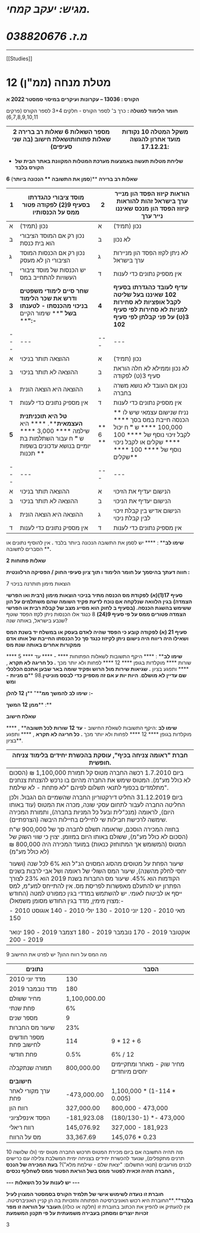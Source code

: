 # *מגיש: יעקב קמחי.*
# *מ.ז. 038820676*
---
[[Studies]]

 # מטלת מנחה (ממ"ן) 12
            





**הקורס : 13036 –  עקרונות ועיקרים במיסוי סמסטר  2022 א**

**חומר הלימוד למטלה :** כרך ב&#39; לספר הקורס - חלקים 3+4 לספר הקורס (פרקים 6,7,8,9,10,11)

| מספר השאלות 6 שאלות רב ברירה 2 שאלות פתוחותושאלת חישוב (בה שני סעיפים) |**משקל המטלה  10 נקודות מועד אחרון להגשה :17.12.21** |
| --- | --- |

- **שליחת מטלות תעשה באמצעות מערכת המטלות המקוונת באתר הבית של הקורס בלבד**

**6**  **שאלות רב ברירה** **(**סמן את התשובה ** הנכונה ביותר**)

| **1** | **מוסד ציבורי כהגדרתו בסעיף** **9(2)**  **לפקודה פטור ממס על הכנסותיו** | **2** | **הוראות קיזוז הפסד הון מנייר ערך בישראל זהות להוראות קיזוז הפסד הון מנכס שאיננו נייר ערך** |
| --- | --- | --- | --- |
| א | נכון (תמיד) | א | נכון (תמיד) |
| ב | נכון רק אם המוסד הציבורי הוא בית כנסת | ב | לא נכון |
| ג | נכון רק אם הכנסות המוסד הציבורי הן לא מעסק | ג | לא ניתן לקזז הפסד הון מניירות ערך בישראל |
| ד | יש הכנסות של מוסד ציבורי העשויות להתחייב במס | ד | אין מספיק נתונים כדי לענות |
| **3** | **שחר סיים לימודי משפטים ודרש את שכר הלימוד בניכוי מהכנסתו**  **-**  **לטענתו בשל**  **&quot;**** שימור הקיים ****&quot;:-** | **4** | **עדיף לעובד כהגדרתו בסעיף**  **102**  **שאיננו בעל שליטה לקבל אופציות לא סחירות למניות לא סחירות לפי סעיף** **3(****ט****)**  **על פני קבלתן לפי סעיף**  **102** |
| --- | --- | --- | --- |
| א | ההוצאה תותר בניכוי | א | נכון (תמיד) |
| ב | ההוצאה לא תותר בניכוי | ב | לא נכון וממילא לא חלה הוראת סעיף 3(ט) לפקודה |
| ג | ההוצאה היא הוצאה הונית | ג | נכון אם העובד לא נושא משרה בחברה |
| ד | אין מספיק נתונים כדי לענות | ד | אין מספיק נתונים כדי לענות |
| **5** | **טל היא תוכניתנית העצמאית****. **** היא שילמה **** 3,000 **** ש ****&quot;**** ח עבור השתלמות בת יומיים בנושא עדכונים בשפות תכנות **|** 6 **|** נניח שנישום עצמאי שיש לו הכנסה חייבת במס בסך **** 100,000 **** ש ****&quot;**** ח יכול לקבל זיכוי נוסף של **** 100 **** שקלים או לקבל ניכוי נוסף של **** 100 **** שקלים** |
| --- | --- | --- | --- |
| א | ההוצאה תותר בניכוי | א | הנישום יעדיף את הזיכוי |
| ב | ההוצאה לא תותר בניכוי | ב | הנישום יעדיף את הניכוי |
| ג | ההוצאה היא הוצאה הונית | ג | הנישום אדיש בין קבלת זיכוי לבין קבלת ניכוי |
| ד | אין מספיק נתונים כדי לענות | ד | אין מספיק נתונים כדי לענות |

**שימו לב**** : **** יש לסמן את התשובה הנכונה ביותר בלבד ****.**** אין להוסיף נתונים או הסברים לתשובה ****.**

**2**  **שאלות פתוחות**

**חווה דעתך בהיסמך על חומר הלימוד ו תוך ציון סעיפי החוק  /  הפסיקה הרלוונטית :**

 7  הוצאות מימון תותרנה בניכוי

**סעיף** **17(1)(א)**  **לפקודת מס הכנסה מתיר בניכוי הוצאות מימון** **(רבית ואו הפרשי הצמדה)**  **בגין הלוואה שנלקחה אם נוכח לדעת פקיד השומה שהם משתלמים על הון ששימש בהשגת הכנסה. (בסעיף ב לחוק הוא מסייג מצב של קבלת רבית או הפרשי הצמדה פטורים ממס על פי סעיף 9(24)** 
 8
 כנגד אלו הכנסות ניתן לקזז הפסד שוטף שנבע בישראל, באותה שנה?


**סעיף** **21 (א) לפקודה קובע כי הפסד שהיה לאדם בעסק או במשלח יד בשנת המס ושאילו היה ריווח היה נישום ניתן לקיזוז כנגד סך כל הכנסתו החייבת של אותו אדם ממקורות אחרים באותה שנת מס**
 

**שימו לב**** : **** היקף התשובות לשאלות הפתוחות **** - **** עד **** 5 **** שורות **** מוקלדות בגופן **** 12 **** לפחות ולא יותר מכך ****.**  **כל חריגה לא תקרא**** , **** ותפגע בציון ****.**
**שגיאות**
**שירות מול הרוש ופקיד שומה באר שבען אתכם הכלכלי שם עדיין לא מושלם****. ****היות יות ע אם זה מספיק כדי לבסס מוניטין****.98 ****ם מניות**  **-**  **ומש**

**שימו לב להמשך ממ****&quot; ****ן**  **12**  **להלן**  **:-**

**ממן**  **12**  **המשך**** :**

**שאלת חישוב**

**שימו לב** :היקף התשובות לשאלת החישוב - **עד**  **12**  **שורות לכל תשובה**** , **** מוקלדות בגופן **** 12 **** לפחות ולא יותר מכך ****.**  **כל חריגה לא תקרא**** , **** ותפגע בציון**.

| חברת &quot;ראומה צניחה בכיף&quot;, עוסקת בהכשרת יחידים בלימוד צניחה חופשית.                                                                                                                                                                                                                                                                                        |
| ------------------------------------------------------------------------------------------------------------------------------------------------------------------------------------------------------------------------------------------------------------------------------------------------------------------------------------------------------------------ |
| ביום 1.7.2010 רכשה החברה מטוס קל תמורת 1,100,000 ₪ (הסכום לא כולל מע&quot;מ). המטוס שימש את החברה מהיום בו נרכש להצנחת צנחנים מתלמדים בכפוף לתנאי תשלום לפיהם &quot;לא פתחת - לא שילמת&quot;.                                                                                                                                                                      |
| ביום 31.12.2019 החליט דירקטוריון החברה שהשמיים הם הגבול. ולכן החליטה החברה לעבור לתחום עסקי שונה, מכרה את המטוס (עוד באותו היום), לראומה (מנכ&quot;לית ובעל כל המניות בחברה), ותמורת המכירה שימשה לרכישת חבילות שי לחיילים בחיילות היבשה (הצרפתיים).                                                                                                               |
| בחוזה המכירה הוסכם, שראומה תשלם לחברה סך של 900,000 ש&quot;ח (הסכום לא כולל מע&quot;מ), ששולם באותו היום במזומן. יצוין כי שווי השוק של המטוס (המשומש אך המתוחזק כנאות) במועד המכירה היה 800,000 ₪ (לא כולל מע&quot;מ)                                                                                                                                              |
|                                                                                                                                                                                                                                                                                                                                                                    |
| שיעור הפחת על מטוסים מהסוג המסוים הנ&quot;ל הוא 6% לכל שנה (ושעור יחסי לחלק מהשנה), שיעור המס השולי של ראומה ושל אבי לרבות בשנים הקודמות הוא 45%. שיעור מס החברות בשנת 2019 הוא 23% לצורך הפתרון יש להתעלם מאפשרות לפריסת מס. אין להתייחס למע&quot;מ, למס ייסף או לביטוח לאומי. יש להשתמש במדדי בגין כמפורט למטה (החודש מצוין מימין, מדד בגין החודש מסומן משמאל):- |
| מאי 2010 - 120 יוני 2010 - 130 יולי 2010 - 140 אוגוסט 2010 - 150                                                                                                                                                                                                                                                                                                   |
|                                                                                                                                                                                                                                                                                                                                                                    |
|                                                                                                                                                                                                                                                                                                                                                                    |
| אוקטובר 2019 - 170 נובמבר 2019 - 180 דצמבר 2019 - 190 ינואר 2019 - 200                                                                                                                                                                                                                                                                                             |

 9  מה המס על רווח ההון? יש לפרט את החישוב


| **נתונים**             |              | **הסבר**                                |
| ---------------------- | ------------ | --------------------------------------- |
| מדד יוני 2010          | 130          |                                         |
| מדד נובמבר 2019        | 180          |                                         |
| מחיר ששולם             | 1,100,000.00 |                                         |
| פחת שנתי               | 6%           |                                         |
| מספר שנים              | 9            |                                         |
| שיעור מס החברות        | 23%          |                                         |
| מספר חודשים לחישוב פחת | 114          | 9 \* 12 + 6                             |
| פחת חודשי              | 0.5%         | 6% / 12                                 |
| תמורה שנתקבלה          | 800,000.00   | מחיר שוק - מאחר ומתקיימים יחסים מיוחדים |
| **חישובים**            |              |                                         |
| ערך מקורי לאחר פחת     | -473,000.00  | 1,100,000 \* (1-114 \* 0.005)           |
| רווח הון               | 327,000.00   | 800,000 - 473,000                       |
| הפסד אינפלציוני        | -181,923.08  | (180/130-1) \*- 473,000                 |
| רווח ריאלי             | 145,076.92   | 327,000 - 181,923                       |
| מס על הרווח            | 33,367.69    | 145,076 \* 0.23                         |



 10  מה תהיה התשובה אם ביום מכירת המטוס תרכוש החברה מטוס ימי (ולו שלושה תרנים מתקפלים), שנועד להכשרת יחידים בצניחה ימית המשלבת צלילה עם כרישים לבנים מורעבים (תנאי התשלום: &quot;יצאת שלם - שילמת מלא&quot;)? 
 **בעת המכירה של הנכס ,  החברה תהיה זכאית לפטור ממס בשל הוראת הפטור ממס לשחלוף נכסים** 
 
 

**---**  **יש לענות על כל השאלות**  **---**

**חוברת זו נועדה לשימוש אישי של תלמיד הקורס בסמסטר המצוין לעיל בלבד****.**החוברת היא רכוש האוניברסיטה הפתוחה והזכויות בה הן קניין האוניברסיטה. אין להעתיק או להפיץ את הכתוב בחוברת זו (חלקה או כולה).**העובר על הוראה זו מפר זכויות יוצרים ומסתכן בעבירה משמעתית על פי תקנון המשמעת**

3
```